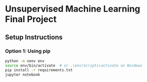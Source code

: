 # Unsupervised Machine Learning Final Project

## Setup Instructions

### Option 1: Using pip

```bash
python -m venv env
source env/bin/activate  # or .\env\Scripts\activate on Windows
pip install -r requirements.txt
jupyter notebook
```